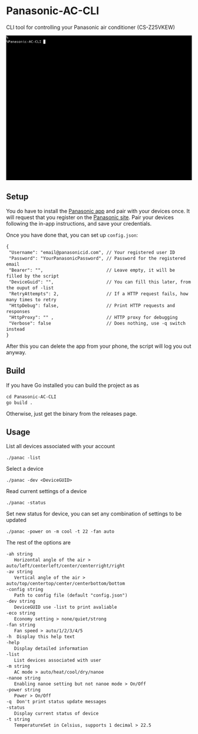 # Panasonic-AC-CLI
CLI tool for controlling your Panasonic air conditioner (CS-Z25VKEW)

![demo](./demo.gif)

## Setup

You do have to install the [Panasonic app](https://play.google.com/store/apps/details?id=com.panasonic.ACCsmart) and pair with your devices once. It will request that you register on the [Panasonic site](https://csapl.pcpf.panasonic.com/Account/Register001?lang=en). Pair your devices following the in-app instructions, and save your credentials.

Once you have done that, you can set up `config.json`:
```
{
 "Username": "email@panasonicid.com", // Your registered user ID
 "Password": "YourPanasonicPassword", // Password for the registered email
 "Bearer": "",                        // Leave empty, it will be filled by the script
 "DeviceGuid": "",                    // You can fill this later, from the ouput of -list
 "RetryAttempts": 2,                  // If a HTTP request fails, how many times to retry
 "HttpDebug": false,                  // Print HTTP requests and responses
 "HttpProxy": "" ,                    // HTTP proxy for debugging
 "Verbose": false                     // Does nothing, use -q switch instead
}
```
After this you can delete the app from your phone, the script will log you out anyway.

## Build

If you have Go installed you can build the project as as
```
cd Panasonic-AC-CLI
go build .
```

Otherwise, just get the binary from the releases page.

## Usage

List all devices associated with your account
```
./panac -list
```
Select a device
```
./panac -dev <DeviceGUID>
```
Read current settings of a device
```
./panac -status
```
Set new status for device, you can set any combination of settings to be updated
```
./panac -power on -m cool -t 22 -fan auto
```
The rest of the options are
```
-ah string
   Horizontal angle of the air > auto/left/centerleft/center/centerright/right
-av string
   Vertical angle of the air > auto/top/centertop/center/centerbottom/bottom
-config string
   Path to config file (default "config.json")
-dev string
   DeviceGUID use -list to print avaliable
-eco string
   Economy setting > none/quiet/strong
-fan string
   Fan speed > auto/1/2/3/4/5
-h	Display this help text
-help
   Display detailed information
-list
   List devices associated with user
-m string
   AC mode > auto/heat/cool/dry/nanoe
-nanoe string
   Enabling nanoe setting but not nanoe mode > On/Off
-power string
   Power > On/Off
-q	Don't print status update messages
-status
   Display current status of device
-t string
   TemperatureSet in Celsius, supports 1 decimal > 22.5
```
